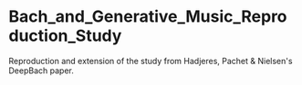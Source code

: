 # Bach_and_Generative_Music_Reproduction_Study
Reproduction and extension of the study from Hadjeres, Pachet &amp; Nielsen's DeepBach paper.
